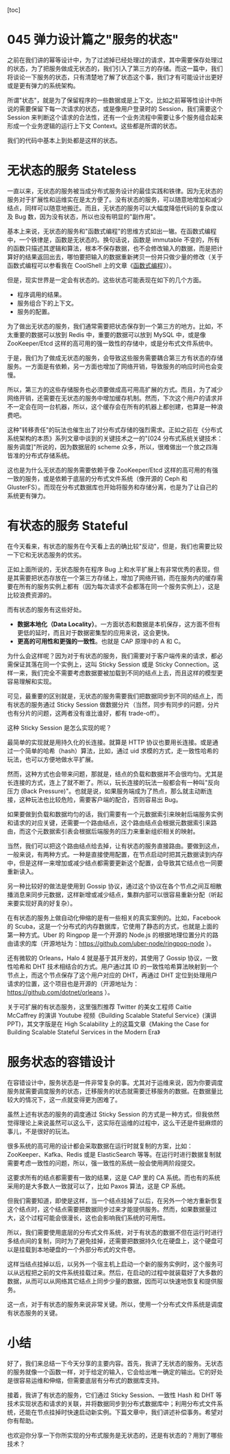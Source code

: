 [toc]
# 045 弹力设计篇之"服务的状态"

之前在我们讲的幂等设计中，为了过滤掉已经处理过的请求，其中需要保存处理过的状态，为了把服务做成无状态的，我们引入了第三方的存储。而这一篇中，我们将谈论一下服务的状态，只有清楚地了解了状态这个事，我们才有可能设计出更好或是更有弹力的系统架构。

所谓"状态"，就是为了保留程序的一些数据或是上下文。比如之前幂等性设计中所说的需要保留下每一次请求的状态，或是像用户登录时的 Session，我们需要这个 Session 来判断这个请求的合法性，还有一个业务流程中需要让多个服务组合起来形成一个业务逻辑的运行上下文 Context。这些都是所谓的状态。

我们的代码中基本上到处都是这样的状态。

# 无状态的服务 Stateless

一直以来，无状态的服务被当成分布式服务设计的最佳实践和铁律。因为无状态的服务对于扩展性和运维实在是太方便了。没有状态的服务，可以随意地增加和减少结点，同样可以随意地搬迁。而且，无状态的服务可以大幅度降低代码的复杂度以及 Bug 数，因为没有状态，所以也没有明显的"副作用"。

基本上来说，无状态的服务和"函数式编程"的思维方式如出一辙。在函数式编程中，一个铁律是，函数是无状态的。换句话说，函数是 immutable 不变的，所有的函数只描述其逻辑和算法，根本不保存数据，也不会修改输入的数据，而是把计算好的结果返回出去，哪怕要把输入的数据重新拷贝一份并只做少量的修改（关于函数式编程可以参看我在 CoolShell 上的文章《[函数式编程](https://coolshell.cn/articles/10822.html)》）。

但是，现实世界是一定会有状态的。这些状态可能表现在如下的几个方面。

* 程序调用的结果。
* 服务组合下的上下文。
* 服务的配置。

为了做出无状态的服务，我们通常需要把状态保存到一个第三方的地方。比如，不太重要的数据可以放到 Redis 中，重要的数据可以放到 MySQL 中，或是像 ZooKeeper/Etcd 这样的高可用的强一致性的存储中，或是分布式文件系统中。

于是，我们为了做成无状态的服务，会导致这些服务需要耦合第三方有状态的存储服务。一方面是有依赖，另一方面也增加了网络开销，导致服务的响应时间也会变慢。

所以，第三方的这些存储服务也必须要做成高可用高扩展的方式。而且，为了减少网络开销，还需要在无状态的服务中增加缓存机制。然而，下次这个用户的请求并不一定会在同一台机器，所以，这个缓存会在所有的机器上都创建，也算是一种浪费吧。

这种"转移责任"的玩法也催生出了对分布式存储的强烈需求。正如之前在《分布式系统架构的本质》系列文章中谈到的关键技术之一的"\[024 分布式系统关键技术：服务调度\]"所说的，因为数据层的 scheme 众多，所以，很难做出一个放之四海皆准的分布式存储系统。

这也是为什么无状态的服务需要依赖于像 ZooKeeper/Etcd 这样的高可用的有强一致的服务，或是依赖于底层的分布式文件系统（像开源的 Ceph 和 GlusterFS）。而现在分布式数据库也开始将服务和存储分离，也是为了让自己的系统更有弹力。

# 有状态的服务 Stateful

在今天看来，有状态的服务在今天看上去的确比较"反动"，但是，我们也需要比较一下它和无状态服务的优劣。

正如上面所说的，无状态服务在程序 Bug 上和水平扩展上有非常优秀的表现，但是其需要把状态存放在一个第三方存储上，增加了网络开销，而在服务内的缓存需要在所有的服务实例上都有（因为每次请求不会都落在同一个服务实例上），这是比较浪费资源的。

而有状态的服务有这些好处。

* **数据本地化（Data Locality）**。一方面状态和数据是本机保存，这方面不但有更低的延时，而且对于数据密集型的应用来说，这会更快。
* **更高的可用性和更强的一致性**。也就是 CAP 原理中的 A 和 C。

为什么会这样呢？因为对于有状态的服务，我们需要对于客户端传来的请求，都必需保证其落在同一个实例上，这叫 Sticky Session 或是 Sticky Connection。这样一来，我们完全不需要考虑数据要被加载到不同的结点上去，而且这样的模型更容易理解和实现。

可见，最重要的区别就是，无状态的服务需要我们把数据同步到不同的结点上，而有状态的服务通过 Sticky Session 做数据分片（当然，同步有同步的问题，分片也有分片的问题，这两者没有谁比谁好，都有 trade-off）。

这种 Sticky Session 是怎么实现的呢？

最简单的实现就是用持久化的长连接。就算是 HTTP 协议也要用长连接。或是通过一个简单的哈希（hash）算法，比如，通过 uid 求模的方式，走一致性哈希的玩法，也可以方便地做水平扩展。

然而，这种方式也会带来问题，那就是，结点的负载和数据并不会很均匀。尤其是长连接的方式，连上了就不断了。所以，玩长连接的玩法一般都会有一种叫"反向压力 (Back Pressure)"。也就是说，如果服务端成为了热点，那么就主动断连接，这种玩法也比较危险，需要客户端的配合，否则容易出 Bug。

如果要做到负载和数据均匀的话，我们需要有一个元数据索引来映射后端服务实例和请求的对应关键，还需要一个路由结点，这个路由结点会根据元数据索引来路由，而这个元数据索引表会根据后端服务的压力来重新组织相关的映射。

当然，我们可以把这个路由结点给去掉，让有状态的服务直接路由。要做到这点，一般来说，有两种方式。一种是直接使用配置，在节点启动时把其元数据读到内存中，但是这样一来增加或减少结点都需要更新这个配置，会导致其它结点也一同要重新读入。

另一种比较好的做法是使用到 Gossip 协议，通过这个协议在各个节点之间互相散播消息来同步元数据，这样新增或减少结点，集群内部可以很容易重新分配（听起来要实现好真的好复杂）。

在有状态的服务上做自动化伸缩的是有一些相关的真实案例的。比如，Facebook 的 Scuba，这是一个分布式的内存数据库，它使用了静态的方式，也就是上面的第一种方式。Uber 的 Ringpop 是一个开源的 Node.js 的根据地理位置分片的路由请求的库（开源地址为：<https://github.com/uber-node/ringpop-node> ）。

还有微软的 Orleans，Halo 4 就是基于其开发的，其使用了 Gossip 协议，一致性哈希和 DHT 技术相结合的方式。用户通过其 ID 的一致性哈希算法映射到一个节点上，而这个节点保存了这个用户对应的 DHT，再通过 DHT 定位到处理用户请求的位置，这个项目也是开源的（开源地址为： <https://github.com/dotnet/orleans> ）。

关于可扩展的有状态服务，这里强烈推荐 Twitter 的美女工程师 Caitie McCaffrey 的演讲 Youtube 视频《Building Scalable Stateful Service》(演讲 PPT)，其文字版是在 High Scalability 上的这篇文章《Making the Case for Building Scalable Stateful Services in the Modern Era》

# 服务状态的容错设计

在容错设计中，服务状态是一件非常复杂的事。尤其对于运维来说，因为你要调度服务就需要调度服务的状态，迁移服务的状态就需要迁移服务的数据。在数据量比较大的情况下，这一点就变得更为困难了。

虽然上述有状态的服务的调度通过 Sticky Session 的方式是一种方式，但我依然觉得理论上来说虽然可以这么干，这实际在运维的过程中，这么干还是件挺麻烦的事儿，不是很好的玩法。

很多系统的高可用的设计都会采取数据在运行时就复制的方案，比如：ZooKeeper、Kafka、Redis 或是 ElasticSearch 等等。在运行时进行数据复制就需要考虑一致性的问题，所以，强一致性的系统一般会使用两阶段提交。

这要求所有的结点都需要有一致的结果，这是 CAP 里的 CA 系统。而也有的系统采用的是大多数人一致就可以了，比如 Paxos 算法，这是 CP 系统。

但我们需要知道，即使是这样，当一个结点挂掉了以后，在另外一个地方重新恢复这个结点时，这个结点需要把数据同步过来才能提供服务。然而，如果数据量过大，这个过程可能会很漫长，这也会影响我们系统的可用性。

所以，我们需要使用底层的分布式文件系统，对于有状态的数据不但在运行时进行多结点间的复制，同时为了避免挂掉，还需要把数据持久化在硬盘上，这个硬盘可以是挂载到本地硬盘的一个外部分布式的文件卷。

这样当结点挂掉以后，以另外一个宿主机上启动一个新的服务实例时，这个服务可以从远程把之前的文件系统挂载过来。然后，在启动的过程中就装载好了大多数的数据，从而可以从网络其它结点上同步少量的数据，因而可以快速地恢复和提供服务。

这一点，对于有状态的服务来说非常关键。所以，使用一个分布式文件系统是调度有状态服务的关键。

# 小结

好了，我们来总结一下今天分享的主要内容。首先，我讲了无状态的服务。无状态的服务就像一个函数一样，对于给定的输入，它会给出唯一确定的输出。它的好处是很容易运维和伸缩，但需要底层有分布式的数据库支持。

接着，我讲了有状态的服务，它们通过 Sticky Session、一致性 Hash 和 DHT 等技术实现状态和请求的关联，并将数据同步到分布式数据库中；利用分布式文件系统，还能在节点挂掉时快速启动新实例。下篇文章中，我们讲述补偿事务。希望对你有帮助。

也欢迎你分享一下你所实现的分布式服务是无状态的，还是有状态的？用到了哪些技术？  
